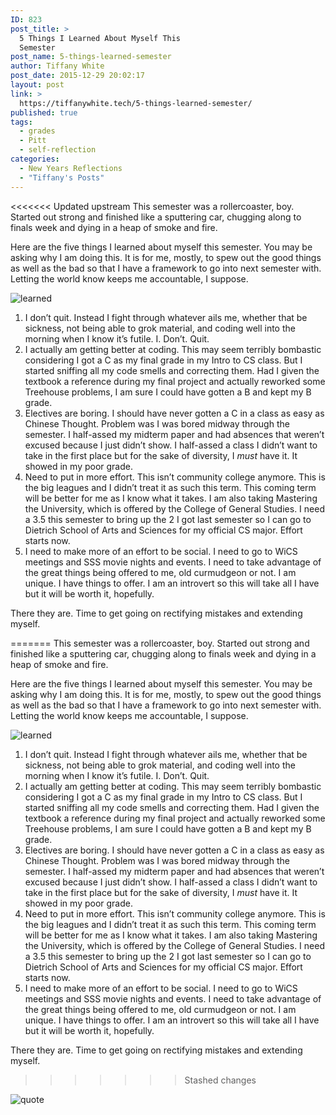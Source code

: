 ```yaml
---
ID: 823
post_title: >
  5 Things I Learned About Myself This
  Semester
post_name: 5-things-learned-semester
author: Tiffany White
post_date: 2015-12-29 20:02:17
layout: post
link: >
  https://tiffanywhite.tech/5-things-learned-semester/
published: true
tags:
  - grades
  - Pitt
  - self-reflection
categories:
  - New Years Reflections
  - "Tiffany's Posts"
---
```

<<<<<<< Updated upstream
This semester was a rollercoaster, boy. Started out strong and finished like a sputtering car, chugging along to finals week and dying in a heap of smoke and fire.

Here are the five things I learned about myself this semester. You may be asking why I am doing this. It is for me, mostly, to spew out the good things as well as the bad so that I have a framework to go into next semester with. Letting the world know keeps me accountable, I suppose.

<img src="http://helloburgh.me/wp-content/uploads/2015/12/IMG_0406.jpg" alt="learned" />
<ol>
	<li>I don’t quit. Instead I fight through whatever ails me, whether that be sickness, not being able to grok material, and coding well into the morning when I know it’s futile. I. Don’t. Quit.</li>
	<li>I actually am getting better at coding. This may seem terribly bombastic considering I got a C as my final grade in my Intro to CS class. But I started sniffing all my code smells and correcting them. Had I given the textbook a reference during my final project and actually reworked some Treehouse problems, I am sure I could have gotten a B and kept my B grade.</li>
	<li>Electives are boring. I should have never gotten a C in a class as easy as Chinese Thought. Problem was I was bored midway through the semester. I half-assed my midterm paper and had absences that weren’t excused because I just didn’t show. I half-assed a class I didn’t want to take in the first place but for the sake of diversity, I <em>must</em> have it. It showed in my poor grade.</li>
	<li>Need to put in more effort. This isn’t community college anymore. This is the big leagues and I didn’t treat it as such this term. This coming term will be better for me as I know what it takes. I am also taking Mastering the University, which is offered by the College of General Studies. I need a 3.5 this semester to bring up the 2 I got last semester so I can go to Dietrich School of Arts and Sciences for my official CS major. Effort starts now.</li>
	<li>I need to make more of an effort to be social. I need to go to WiCS meetings and SSS movie nights and events. I need to take advantage of the great things being offered to me, old curmudgeon or not. I am unique. I have things to offer. I am an introvert so this will take all I have but it will be worth it, hopefully.</li>
</ol>
There they are. Time to get going on rectifying mistakes and extending myself.

=======
This semester was a rollercoaster, boy. Started out strong and finished like a sputtering car, chugging along to finals week and dying in a heap of smoke and fire.

Here are the five things I learned about myself this semester. You may be asking why I am doing this. It is for me, mostly, to spew out the good things as well as the bad so that I have a framework to go into next semester with. Letting the world know keeps me accountable, I suppose.

<img src="http://helloburgh.me/wp-content/uploads/2015/12/IMG_0406.jpg" alt="learned" />
<ol>
	<li>I don’t quit. Instead I fight through whatever ails me, whether that be sickness, not being able to grok material, and coding well into the morning when I know it’s futile. I. Don’t. Quit.</li>
	<li>I actually am getting better at coding. This may seem terribly bombastic considering I got a C as my final grade in my Intro to CS class. But I started sniffing all my code smells and correcting them. Had I given the textbook a reference during my final project and actually reworked some Treehouse problems, I am sure I could have gotten a B and kept my B grade.</li>
	<li>Electives are boring. I should have never gotten a C in a class as easy as Chinese Thought. Problem was I was bored midway through the semester. I half-assed my midterm paper and had absences that weren’t excused because I just didn’t show. I half-assed a class I didn’t want to take in the first place but for the sake of diversity, I <em>must</em> have it. It showed in my poor grade.</li>
	<li>Need to put in more effort. This isn’t community college anymore. This is the big leagues and I didn’t treat it as such this term. This coming term will be better for me as I know what it takes. I am also taking Mastering the University, which is offered by the College of General Studies. I need a 3.5 this semester to bring up the 2 I got last semester so I can go to Dietrich School of Arts and Sciences for my official CS major. Effort starts now.</li>
	<li>I need to make more of an effort to be social. I need to go to WiCS meetings and SSS movie nights and events. I need to take advantage of the great things being offered to me, old curmudgeon or not. I am unique. I have things to offer. I am an introvert so this will take all I have but it will be worth it, hopefully.</li>
</ol>
There they are. Time to get going on rectifying mistakes and extending myself.

>>>>>>> Stashed changes
<img src="http://helloburgh.me/wp-content/uploads/2015/12/IMG_0400.jpg" alt="quote" />
